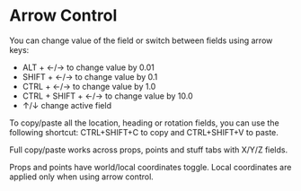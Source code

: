 # Arrow ControlYou can change value of the field or switch between fields using arrow keys:- ALT + ←/→ to change value by 0.01- SHIFT + ←/→ to change value by 0.1- CTRL + ←/→ to change value by 1.0- CTRL + SHIFT + ←/→ to change value by 10.0- ↑/↓ change active field To copy/paste all the location, heading or rotation fields, you can use the following shortcut: CTRL+SHIFT+C to copy and CTRL+SHIFT+V to paste.Full copy/paste works across props, points and stuff tabs with X/Y/Z fields.Props and points have world/local coordinates toggle. Local coordinates are applied only when using arrow control.